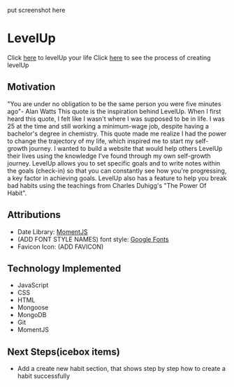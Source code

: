 put screenshot here 
# LevelUp
Click [here](https://https://andrea-level-up.fly.dev) to levelUp your life
Click [here](https://trello.com/b/tSRifbni/unit-2-project) to see the process of creating levelUp

## Motivation
"You are under no obligation to be the same person you were five minutes ago"- Alan Watts
This quote is the inspiration behind LevelUp. When I first heard this quote, I felt like I wasn't where I was supposed to be in life. I was 25 at the time and still working a minimum-wage job, despite having a bachelor's degree in chemistry. This quote made me realize I had the power to change the trajectory of my life, which inspired me to start my self-growth journey. I wanted to build a website that would help others LevelUp their lives using the knowledge I've found through my own self-growth journey. LevelUp allows you to set specific goals and to write notes within the goals (check-in) so that you can constantly see how you're progressing, a key factor in achieving goals. LevelUp also has a feature to help you break bad habits using the teachings from Charles Duhigg's "The Power Of Habit".

## Attributions 
* Date Library: [MomentJS](https://momentjs.com/)
* (ADD FONT STYLE NAMES) font style: [Google Fonts](https://fonts.google.com/)
* Favicon Icon: (ADD FAVICON)

## Technology Implemented
* JavaScript
* CSS
* HTML
* Mongoose
* MongoDB
* Git
* MomentJS

## Next Steps(icebox items)
* Add a create new habit section, that shows step by step how to create a habit successfully